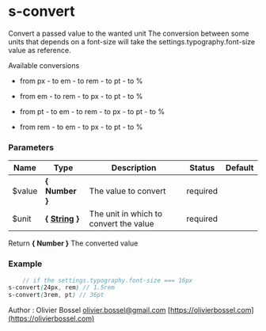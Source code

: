 # s-convert

Convert a passed value to the wanted unit
The conversion between some units that depends on a font-size will take the settings.typography.font-size value as reference.

Available conversions

- from px - to em - to rem - to pt - to %

- from em - to rem - to px - to pt - to %

- from pt - to em - to rem - to px - to pt - to %

- from rem - to em - to px - to pt - to %

### Parameters

| Name    | Type                                                                                                  | Description                            | Status   | Default |
| ------- | ----------------------------------------------------------------------------------------------------- | -------------------------------------- | -------- | ------- |
| \$value | **{ Number }**                                                                                        | The value to convert                   | required |
| \$unit  | **{ [String](http://www.sass-lang.com/documentation/file.SASS_REFERENCE.html#sass-script-strings) }** | The unit in which to convert the value | required |

Return **{ Number }** The converted value

### Example

```scss
	// if the settings.typography.font-size === 16px
s-convert(24px, rem) // 1.5rem
s-convert(3rem, pt) // 36pt
```

Author : Olivier Bossel [olivier.bossel@gmail.com](mailto:olivier.bossel@gmail.com) [https://olivierbossel.com](https://olivierbossel.com)
